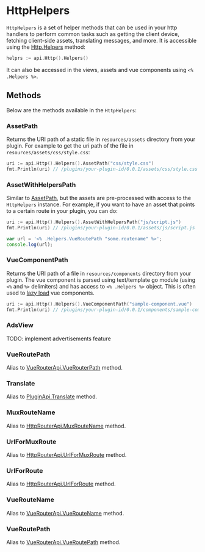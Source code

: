 # HttpHelpers

`HttpHelpers` is a set of helper methods that can be used in your http handlers to perform common tasks such as getting the client device, fetching client-side assets, translating messages, and more. It is accessible using the [Http.Helpers](./http-api.md#helpers) method:

```go
helprs := api.Http().Helpers()
```

It can also be accessed in the views, assets and vue components using `<% .Helpers %>`.

## Methods

Below are the methods available in the `HttpHelpers`:

### AssetPath
Returns the URI path of a static file in `resources/assets` directory from your plugin.
For example to get the uri path of the file in `resources/assets/css/style.css`:
```go
uri := api.Http().Helpers().AssetPath("css/style.css")
fmt.Println(uri) // /plugins/your-plugin-id/0.0.1/assets/css/style.css
```

### AssetWithHelpersPath
Similar to [AssetPath](#assetpath), but the assets are pre-processed with access to the `HttpHelpers` instance.
For example, if you want to have an asset that points to a certain route in your plugin, you can do:
```go title="main.go"
uri := api.Http().Helpers().AssetWithHelpersPath("js/script.js")
fmt.Println(uri) // /plugins/your-plugin-id/0.0.1/assets/js/script.js
```

```js title="resources/assets/js/script.js"
var url = '<% .Helpers.VueRoutePath "some.routename" %>';
console.log(url);
```

### VueComponentPath
Returns the URI path of a file in `resources/components` directory from your plugin.
The vue component is parsed using text/template go module (using `<%` and `%>` delimiters) and has access to `<% .Helpers %>` object. This is often used to [lazy load](../guides/vue-components.md#lazy-loading-components) vue components.

```go
uri := api.Http().Helpers().VueComponentPath("sample-component.vue")
fmt.Println(uri) // /plugins/your-plugin-id/0.0.1/components/sample-component.vue
```

### AdsView
TODO: implement advertisements feature

### VueRoutePath
Alias to [VueRouterApi.VueRouterPath](./vue-router-api.md#vueroutepath) method.

### Translate
Alias to [PluginApi.Translate](./plugin-api.md#translate) method.

### MuxRouteName
Alias to [HttpRouterApi.MuxRouteName](./http-router-api.md#muxroutename) method.

### UrlForMuxRoute
Alias to [HttpRouterApi.UrlForMuxRoute](./http-router-api.md#urlformuxroute) method.

### UrlForRoute
Alias to [HttpRouterApi.UrlForRoute](./http-router-api#urlforroute) method.

### VueRouteName
Alias to [VueRouterApi.VueRouteName](./vue-router-api.md#vueroutename) method.

### VueRoutePath
Alias to [VueRouterApi.VueRoutePath](./vue-router-api.md#vueroutepath) method.
